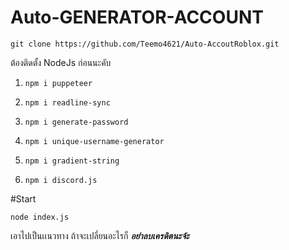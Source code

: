 # Auto-GENERATOR-ACCOUNT

```git clone https://github.com/Teemo4621/Auto-AccoutRoblox.git```

ต้องติดตั้ง NodeJs ก่อนนะคับ

 1. ```npm i puppeteer```
 
 2. ```npm i readline-sync```
 
 3. ```npm i generate-password```
 
 4. ```npm i unique-username-generator```
 
 5. ```npm i gradient-string```
 
 6.  ```npm i discord.js```
 

#Start

 ```node index.js```

เอาไปเป็นเเนวทาง ถ้าจะเปลี่ยนอะไรก็ ***อย่่าลบเครดิตนะจ้ะ***

